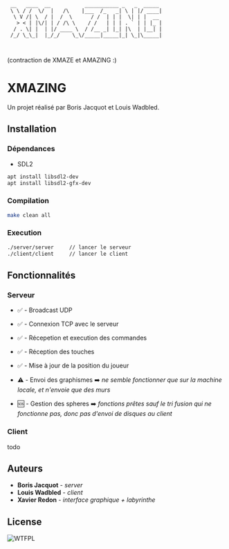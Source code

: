 ```


 __   ____  __           ___________ _   _  _____ 
 \ \ / /  \/  |   /\    |___  /_   _| \ | |/ ____|
  \ V /| \  / |  /  \      / /  | | |  \| | |  __ 
   > < | |\/| | / /\ \    / /   | | | . ` | | |_ |
  / . \| |  | |/ ____ \  / /__ _| |_| |\  | |__| |
 /_/ \_\_|  |_/_/    \_\/_____|_____|_| \_|\_____|
                                                  
                                                  

```

(contraction de XMAZE et AMAZING :)

# XMAZING

Un projet réalisé par Boris Jacquot et Louis Wadbled.


## Installation

### Dépendances

+ SDL2

```bash
apt install libsdl2-dev
apt install libsdl2-gfx-dev
```

### Compilation

```bash
make clean all
```

### Execution

```bash
./server/server     // lancer le serveur
./client/client     // lancer le client
```

## Fonctionnalités

### Serveur

+ ✅ - Broadcast UDP
+ ✅ - Connexion TCP avec le serveur
+ ✅ - Récepetion et execution des commandes
+ ✅ - Réception des touches
+ ✅ - Mise à jour de la position du joueur

+ ⚠️ - Envoi des graphismes ➡️ *ne semble fonctionner que sur la machine locale, et n'envoie que des murs*

+ 🆘 - Gestion des spheres ➡️ *fonctions prêtes sauf le tri fusion qui ne fonctionne pas, donc pas d'envoi de disques au client*

### Client

todo

## Auteurs

+ **Boris Jacquot** - *server*
+ **Louis Wadbled** - *client*
+ **Xavier Redon** - *interface graphique + labyrinthe*

## License

![WTFPL](http://www.wtfpl.net/wp-content/uploads/2012/12/wtfpl-badge-2.png)